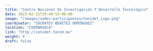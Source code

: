 ```yaml
---
title: "Centro Nacional De Investigación Y Desarrollo Tecnológico"
date: 2023-02-21T19:49:53-06:00
image: "/images/sedes-participantes/Cenidet_Logo.png"
coordinator: "SÓCRATES BENÍTEZ DOMÍNGUEZ" 
location: "CUERNAVACA"
link: "http://cenidet.tecnm.mx"
weight: 8
draft: false
---
```


